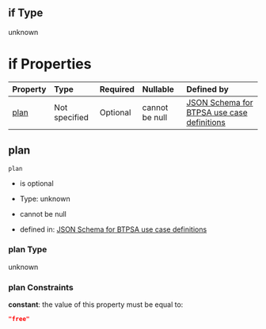 ## if Type

unknown

# if Properties

| Property      | Type          | Required | Nullable       | Defined by                                                                                                                                                                                                                                    |
| :------------ | :------------ | :------- | :------------- | :-------------------------------------------------------------------------------------------------------------------------------------------------------------------------------------------------------------------------------------------- |
| [plan](#plan) | Not specified | Optional | cannot be null | [JSON Schema for BTPSA use case definitions](btpsa-usecase-properties-services-items-allof-1-then-allof-103-then-allof-0-if-properties-plan.md "undefined#/properties/services/items/allOf/1/then/allOf/103/then/allOf/0/if/properties/plan") |

## plan



`plan`

*   is optional

*   Type: unknown

*   cannot be null

*   defined in: [JSON Schema for BTPSA use case definitions](btpsa-usecase-properties-services-items-allof-1-then-allof-103-then-allof-0-if-properties-plan.md "undefined#/properties/services/items/allOf/1/then/allOf/103/then/allOf/0/if/properties/plan")

### plan Type

unknown

### plan Constraints

**constant**: the value of this property must be equal to:

```json
"free"
```
